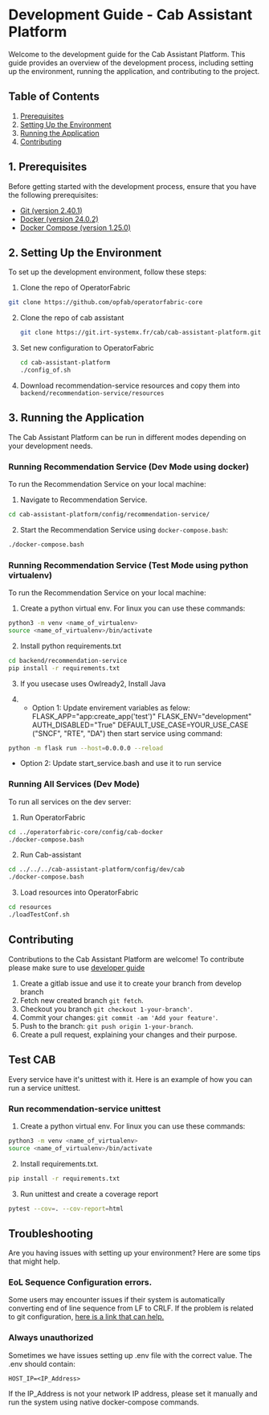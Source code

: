 # Development Guide - Cab Assistant Platform

Welcome to the development guide for the Cab Assistant Platform. This guide provides an overview of the development process, including setting up the environment, running the application, and contributing to the project.

## Table of Contents

1. [Prerequisites](#prerequisites)
2. [Setting Up the Environment](#setting-up-the-environment)
3. [Running the Application](#running-the-application)
4. [Contributing](#contributing)

## 1. Prerequisites<a name="prerequisites"></a>

Before getting started with the development process, ensure that you have the following prerequisites:

- [Git (version 2.40.1)](https://git-scm.com/)
- [Docker (version 24.0.2)](https://www.docker.com/)
- [Docker Compose (version 1.25.0)](https://www.docker.com/) 

## 2. Setting Up the Environment<a name="setting-up-the-environment"></a>

To set up the development environment, follow these steps:

1. Clone the repo of OperatorFabric
  ```sh
  git clone https://github.com/opfab/operatorfabric-core
  ```

2. Clone the repo of cab assistant
   ```sh
   git clone https://git.irt-systemx.fr/cab/cab-assistant-platform.git
   ```

3. Set new configuration to OperatorFabric
   ```sh
   cd cab-assistant-platform
   ./config_of.sh
   ```

4. Download recommendation-service resources and copy them into `backend/recommendation-service/resources`


## 3. Running the Application<a name="running-the-application"></a>

The Cab Assistant Platform can be run in different modes depending on your development needs.

### Running Recommendation Service (Dev Mode using docker)

To run the Recommendation Service on your local machine:

1. Navigate to Recommendation Service.
```sh
cd cab-assistant-platform/config/recommendation-service/

```

2. Start the Recommendation Service using `docker-compose.bash`:

```sh
./docker-compose.bash

```

### Running Recommendation Service (Test Mode using python virtualenv)

To run the Recommendation Service on your local machine:

1. Create a python virtual env. For linux you can use these commands:

```sh
python3 -m venv <name_of_virtualenv>
source <name_of_virtualenv>/bin/activate
```

2. Install python requirements.txt

```sh
cd backend/recommendation-service
pip install -r requirements.txt
```

3. If you usecase uses Owlready2, Install Java

4. 
   * Option 1:
      Update envirement variables as felow:
         FLASK_APP="app:create_app('test')"
         FLASK_ENV="development"
         AUTH_DISABLED="True"
         DEFAULT_USE_CASE=YOUR_USE_CASE ("SNCF", "RTE", "DA")
      then start service using command:
```sh
python -m flask run --host=0.0.0.0 --reload
```

   * Option 2:
      Update start_service.bash and use it to run service

### Running All Services (Dev Mode)

To run all services on the dev server:

1. Run OperatorFabric
```sh
cd ../operatorfabric-core/config/cab-docker
./docker-compose.bash
```

2. Run Cab-assistant
```sh
cd ../../../cab-assistant-platform/config/dev/cab
./docker-compose.bash
```

3. Load resources into OperatorFabric
```sh
cd resources
./loadTestConf.sh
```

## Contributing

Contributions to the Cab Assistant Platform are welcome! To contribute please make sure to use [developer guide](docs/developer-guide.md)

1. Create a gitlab issue and use it to create your branch from develop branch
2. Fetch new created branch `git fetch`.
3. Checkout you branch `git checkout 1-your-branch'`.
4. Commit your changes: `git commit -am 'Add your feature'`.
5. Push to the branch: `git push origin 1-your-branch`.
6. Create a pull request, explaining your changes and their purpose.


## Test CAB

Every service have it's unittest with it. Here is an example of how you can run a service unittest.

### Run recommendation-service unittest

1. Create a python virtual env. For linux you can use these commands:

```sh
python3 -m venv <name_of_virtualenv>
source <name_of_virtualenv>/bin/activate
```

2. Install requirements.txt.

```sh
pip install -r requirements.txt
```

3. Run unittest and create a coverage report

```sh
pytest --cov=. --cov-report=html
```


## Troubleshooting

Are you having issues with setting up your environment? Here are some tips that might help.

### EoL Sequence Configuration errors.

Some users may encounter issues if their system is automatically converting end of line sequence from LF to CRLF.
If the problem is related to git configuration, [here is a link that can help. ](https://medium.com/@csmunuku/windows-and-linux-eol-sequence-configure-vs-code-and-git-37be98ef71df)


### Always unauthorized

Sometimes we have issues setting up .env file with the correct value.
The .env should contain:

```env
HOST_IP=<IP_Address>
```

If the IP_Address is not your network IP address, please set it manually and run the system using native docker-compose commands.